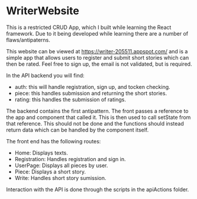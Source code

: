 # WriterWebsite

This is a restricted CRUD App, which I built while learning the React framework. Due to it being developed while learning there are a number of flaws/antipaterns.

This website can be viewed at https://writer-205511.appspot.com/ and is a simple app that allows users to register and submit short stories which can then be rated. Feel free to sign up, the email is not validated, but is required.

In the API backend you will find:
- auth: this will handle registration, sign up, and tocken checking.
- piece: this handles submission and returning the short stories.
- rating: this handles the submission of ratings.

The backend contains the first antipattern. The front passes a reference to the app and component that called it. This is then used to call setState from that reference. This should not be done and the functions should instead return data which can be handled by the component itself.

The front end has the following routes:
- Home: Displays texts.
- Registration: Handles registration and sign in.
- UserPage: Displays all pieces by user.
- Piece: Displays a short story.
- Write: Handles short story sumission.

Interaction with the API is done through the scripts in the apiActions folder. 

